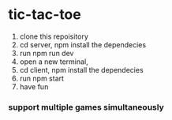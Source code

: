 # tic-tac-toe

1. clone this repoisitory
2. cd server, npm install the dependecies
3. run npm run dev
4. open a new terminal,
5. cd client, npm install the dependecies
6. run npm start
7. have fun

### support multiple games simultaneously
